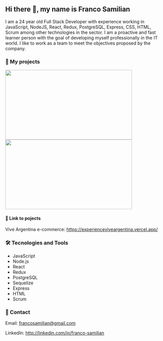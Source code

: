## Hi there 👋, my name is Franco Samilian

I am a 24 year old Full Stack Developer with experience working in JavaScript, NodeJS, React, Redux, PostgreSQL, Express, CSS, HTML, Scrum among other technologies in the sector. I am a proactive and fast learner person with the goal of developing myself professionally in the IT world. I like to work as a team to meet the objectives proposed by the company.


### :file_folder: My projects

<img src="https://user-images.githubusercontent.com/98349299/193304948-f978db43-a02c-498a-a972-cfd3a29a7da4.png" width="400" height ="220"></a> <a href="https://experienceviveargentina.vercel.app/"><img src="https://user-images.githubusercontent.com/33359910/193288402-0a1497e7-f1ca-4f00-a07b-f76e0de968e4.png" width="400" height ="220"></a>

#### :link: Link to pojects

Vive Argentina e-commerce: https://experienceviveargentina.vercel.app/

### :hammer_and_wrench: Tecnologies and Tools

- JavaScript
- Node.js
- React
- Redux
- PostgreSQL
- Sequelize
- Express
- HTML
- Scrum

### :envelope_with_arrow: Contact

Email: francosamilian@gmail.com

LinkedIn: http://linkedin.com/in/franco-samilian

<!--
**francosamilian/francosamilian** is a ✨ _special_ ✨ repository because its `README.md` (this file) appears on your GitHub profile.

Here are some ideas to get you started:

- 🔭 I’m currently working on ...
- 🌱 I’m currently learning ...
- 👯 I’m looking to collaborate on ...
- 🤔 I’m looking for help with ...
- 💬 Ask me about ...
- 📫 How to reach me: ...
- 😄 Pronouns: ...
- ⚡ Fun fact: ...
-->
